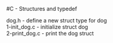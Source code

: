 #C - Structures and typedef

dog.h - define a new struct type for dog  
1-init_dog.c - initialize struct dog  
2-print_dog.c - print the dog struct
